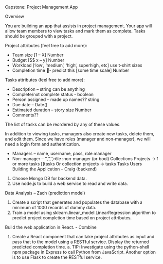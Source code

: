 Capstone: Project Management App

Overview

You are building an app that assists in project management. Your app will allow team members to view tasks and mark them as complete. Tasks should be grouped with a project.

Project attributes (feel free to add more):
-	Team size [1 – X] Number
-	Budget [$$ x – y] Number
-	Workload [‘low’, ‘medium’, ‘high’, superhigh, etc] use t-shirt sizes
-	Completion time - predict this [some time scale] Number

Tasks attributes (feel free to add more):
-	Description – string can be anything
-	Complete/not complete status - boolean
-	Person assigned – made up names?? string
-	Due date – Date()
-	Estimated duration – story size Number
-	Comments??

The list of tasks can be reordered by any of these values.

In addition to viewing tasks, managers also create new tasks, delete them, and edit them. Since we have roles (manager and non-manager), we will need a login form and authentication.

-	Managers – name, username, pass, role:manager
-	Non-manager – ‘’,’’,’’,rôle :non-manager (or bool)
Collections
	Projects -> 1 or more tasks []tasks 
		Or collection projects -> tasks
	Tasks
	Users
Building the Application – Craig (backend)
1.	Choose Mongo DB for backend data.
2.	Use node.js to build a web service to read and write data.

Data Analysis – Zach (prediction model)
1.	Create a script that generates and populates the database with a minimum of 1000 records of dummy data.
2.	Train a model using sklearn.linear_model.LinearRegression algorithm to predict project completion time based on project attributes. 


Build the web application in React. - Combine

1. Create a React component that can take project attributes as input and pass that to the model using a RESTful service. Display the returned predicted completion time.
a.	TIP: Investigate using the python-shell npm package in Express to call Python from JavaScript. Another option is to use Flask to create the RESTful service.

